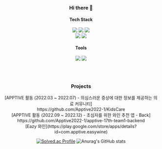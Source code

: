 <div align="center">

### Hi there 👋



  
#### Tech Stack
<p>
  <img src="https://img.shields.io/badge/Python-3776AB?style=for-the-badge&logo=Python&logoColor=white">
  <img src="https://img.shields.io/badge/Java-007396?style=for-the-badge&logo=OpenJDK&logoColor=white">
  <img src="https://img.shields.io/badge/SpringBoot-6DB33F?style=for-the-badge&logo=SpringBoot&logoColor=white"><br>
  <img src="https://img.shields.io/badge/Spring-6DB33F?style=for-the-badge&logo=Spring&logoColor=white">
  <img src="https://img.shields.io/badge/Django-092E20?style=for-the-badge&logo=Django&logoColor=white">
</p>

#### Tools
<p>
  <img src="https://img.shields.io/badge/EC2-FF9900?style=for-the-badge&logo=amazonec2&logoColor=white"/>
  <img src="https://img.shields.io/badge/Git-F05032.svg?&style=for-the-badge&logo=Git&logoColor=white"/)
</p>
  
<br><br>
### Projects

<p>
[APPTIVE 활동 (2022.03 ~ 2022.07) - 의심스러운 증상에 대한 정보를 제공하는 의료 커뮤니티]<br>      https://github.com/Apptive2022-1/KidsCare<br>
[APPTIVE 활동 (2022.09 ~ 2022.12) - 초심자를 위한 와인 추천 앱 - Back]<br>                      https://github.com/Apptive2022-1/apptive-17th-team1-backend<br>
[Eazy 와인](https://play.google.com/store/apps/details?id=com.apptive.easywine)<br>
</p>

[![Solved.ac Profile](http://mazassumnida.wtf/api/v2/generate_badge?boj=wjdgh721224)](https://solved.ac/wjdgh721224/)
![Anurag's GitHub stats](https://github-readme-stats.vercel.app/api?username=wjdgh224&theme=vue&show_icons=true)

</div>

<!--
**wjdgh224/wjdgh224** is a ✨ _special_ ✨ repository because its `README.md` (this file) appears on your GitHub profile.

Here are some ideas to get you started:

- 🔭 I’m currently working on ...
- 🌱 I’m currently learning ...
- 👯 I’m looking to collaborate on ...
- 🤔 I’m looking for help with ...
- 💬 Ask me about ...
- 📫 How to reach me: ...
- 😄 Pronouns: ...
- ⚡ Fun fact: ...
-->


